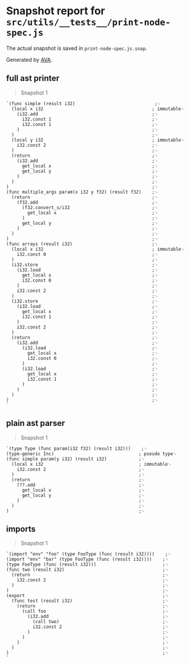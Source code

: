 # Snapshot report for `src/utils/__tests__/print-node-spec.js`

The actual snapshot is saved in `print-node-spec.js.snap`.

Generated by [AVA](https://ava.li).

## full ast printer

> Snapshot 1

    `(func simple (result i32)                              ;␊
      (local x i32                                         ; immutable␊
        (i32.add                                           ;␊
          i32.const 1                                      ;␊
          i32.const 1                                      ;␊
        )                                                  ;␊
      )                                                    ;␊
      (local y i32                                         ; immutable␊
        i32.const 2                                        ;␊
      )                                                    ;␊
      (return                                              ;␊
        (i32.add                                           ;␊
          get_local x                                      ;␊
          get_local y                                      ;␊
        )                                                  ;␊
      )                                                    ;␊
    )                                                      ;␊
    (func multiple_args param(x i32 y f32) (result f32)    ;␊
      (return                                              ;␊
        (f32.add                                           ;␊
          (f32.convert_s/i32                               ;␊
            get_local x                                    ;␊
          )                                                ;␊
          get_local y                                      ;␊
        )                                                  ;␊
      )                                                    ;␊
    )                                                      ;␊
    (func arrays (result i32)                              ;␊
      (local x i32                                         ; immutable␊
        i32.const 0                                        ;␊
      )                                                    ;␊
      (i32.store                                           ;␊
        (i32.load                                          ;␊
          get_local x                                      ;␊
          i32.const 0                                      ;␊
        )                                                  ;␊
        i32.const 2                                        ;␊
      )                                                    ;␊
      (i32.store                                           ;␊
        (i32.load                                          ;␊
          get_local x                                      ;␊
          i32.const 1                                      ;␊
        )                                                  ;␊
        i32.const 2                                        ;␊
      )                                                    ;␊
      (return                                              ;␊
        (i32.add                                           ;␊
          (i32.load                                        ;␊
            get_local x                                    ;␊
            i32.const 0                                    ;␊
          )                                                ;␊
          (i32.load                                        ;␊
            get_local x                                    ;␊
            i32.const 1                                    ;␊
          )                                                ;␊
        )                                                  ;␊
      )                                                    ;␊
    )                                                      ;␊
    `

## plain ast parser

> Snapshot 1

    `(type Type (func param(i32 f32) (result i32)))    ;␊
    (type-generic Inc)                                ; pseudo type␊
    (func simple param(y i32) (result i32)            ;␊
      (local x i32                                    ; immutable␊
        i32.const 2                                   ;␊
      )                                               ;␊
      (return                                         ;␊
        (??.add                                       ;␊
          get_local x                                 ;␊
          get_local y                                 ;␊
        )                                             ;␊
      )                                               ;␊
    )                                                 ;␊
    

## imports

> Snapshot 1

    `(import "env" "foo" (type FooType (func (result i32))))    ;␊
    (import "env" "bar" (type FooType (func (result i32))))    ;␊
    (type FooType (func (result i32)))                         ;␊
    (func two (result i32)                                     ;␊
      (return                                                  ;␊
        i32.const 2                                            ;␊
      )                                                        ;␊
    )                                                          ;␊
    (export                                                    ;␊
      (func test (result i32)                                  ;␊
        (return                                                ;␊
          (call foo                                            ;␊
            (i32.add                                           ;␊
              (call two)                                       ;␊
              i32.const 2                                      ;␊
            )                                                  ;␊
          )                                                    ;␊
        )                                                      ;␊
      )                                                        ;␊
    )                                                          ;␊
    `